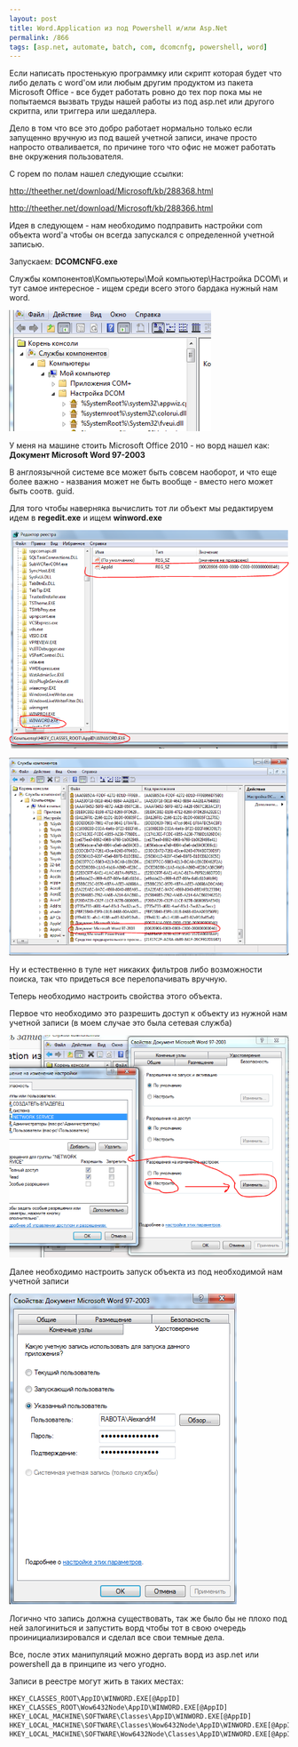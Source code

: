 ```yaml
---
layout: post
title: Word.Application из под Powershell и/или Asp.Net
permalink: /866
tags: [asp.net, automate, batch, com, dcomcnfg, powershell, word]
---
```


Если написать простенькую программку или скрипт которая будет что либо делать с word'ом или любым другим продуктом из пакета Microsoft Office - все будет работать ровно до тех пор пока мы не попытаемся вызвать труды нашей работы из под asp.net или другого скритпа, или триггера или шедаллера.

Дело в том что все это добро работает нормально только если запущенно вручную из под вашей учетной записи, иначе просто напросто отваливается, по причине того что офис не может работать вне окружения пользователя.

С горем по полам нашел следующие ссылки:

http://theether.net/download/Microsoft/kb/288368.html

http://theether.net/download/Microsoft/kb/288366.html

Идея в следующем - нам необходимо подправить настройки com объекта word'а чтобы он всегда запускался с определенной учетной записью.

Запускаем: **DCOMCNFG.exe**

Службы компонентов\Компьютеры\Мой компьютер\Настройка DCOM\ и тут самое интересное - ищем среди всего этого бардака нужный нам word.

![screenshot](/images/wp/128.png)

У меня на машине стоить Microsoft Office 2010 - но ворд нашел как: **Документ Microsoft Word 97-2003**

В англоязычной системе все может быть совсем наоборот, и что еще более важно - названия может не быть вообще - вместо него может быть соотв. guid.

Для того чтобы наверняка вычислить тот ли объект мы редактируем идем в **regedit.exe** и ищем **winword.exe**

![screenshot](/images/wp/215.png)

![screenshot](/images/wp/37.png)

Ну и естественно в туле нет никаких фильтров либо возможности поиска, так что придеться все перелопачивать вручную.

Теперь необходимо настроить свойства этого объекта.

Первое что необходимо это разрешить доступ к объекту из нужной нам учетной записи (в моем случае это была сетевая служба)

![screenshot](/images/wp/46.png)

Далее необходимо настроить запуск объекта из под необходимой нам учетной записи

![screenshot](/images/wp/55.png)

Логично что запись должна существовать, так же было бы не плохо под ней залогиниться и запустить ворд чтобы тот в свою очередь проинициализировался и сделал все свои темные дела.

Все, после этих манипуляций можно дергать ворд из asp.net или powershell да в принципе из чего угодно.

Записи в реестре могут жить в таких местах:

    HKEY_CLASSES_ROOT\AppID\WINWORD.EXE[@AppID]
    HKEY_CLASSES_ROOT\Wow6432Node\AppID\WINWORD.EXE[@AppID]
    HKEY_LOCAL_MACHINE\SOFTWARE\Classes\AppID\WINWORD.EXE[@AppID]
    HKEY_LOCAL_MACHINE\SOFTWARE\Classes\Wow6432Node\AppID\WINWORD.EXE[@AppID]
    HKEY_LOCAL_MACHINE\SOFTWARE\Wow6432Node\Classes\AppID\WINWORD.EXE[@AppID]
